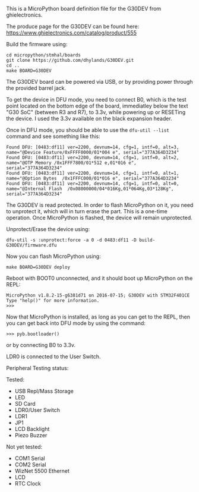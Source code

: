 This is a MicroPython board definition file for the G30DEV from ghielectronics.

The produce page for the G30DEV can be found here: https://www.ghielectronics.com/catalog/product/555

Build the firmware using:
```
cd micropython/stmhal/boards
git clone https://github.com/dhylands/G30DEV.git
cd ..
make BOARD=G30DEV
```

The G30DEV board can be powered via USB, or by providing power through the
provided barrel jack.

To get the device in DFU mode, you need to connect B0, which is the test
point located on the bottom edge of the board, immediatley below the text "G30 SoC"
(between R3 and R7), to 3.3v, while powering up or RESETing the device. I used
the 3.3v available on the black expansion header.

Once in DFU mode, you should be able to use the ```dfu-util --list``` command and see
something like this:
```
Found DFU: [0483:df11] ver=2200, devnum=14, cfg=1, intf=0, alt=3, name="@Device Feature/0xFFFF0000/01*004 e", serial="377A364D3234"
Found DFU: [0483:df11] ver=2200, devnum=14, cfg=1, intf=0, alt=2, name="@OTP Memory /0x1FFF7800/01*512 e,01*016 e", serial="377A364D3234"
Found DFU: [0483:df11] ver=2200, devnum=14, cfg=1, intf=0, alt=1, name="@Option Bytes  /0x1FFFC000/01*016 e", serial="377A364D3234"
Found DFU: [0483:df11] ver=2200, devnum=14, cfg=1, intf=0, alt=0, name="@Internal Flash  /0x08000000/04*016Kg,01*064Kg,03*128Kg", serial="377A364D3234"
```

The G30DEV is read protected. In order to flash MicroPython on it, you need
to unprotect it, which will in turn erase the part. This is a one-time
operation. Once MicroPython is flashed, the device will remain unprotected.

Unprotect/Erase the device using:
```
dfu-util -s :unprotect:force -a 0 -d 0483:df11 -D build-G30DEV/firmware.dfu
```

Now you can flash MicroPython using:
```
make BOARD=G30DEV deploy
```

Reboot with BOOT0 unconnected, and it should boot up MicroPython on the REPL:
```
MicroPython v1.8.2-15-g6381d71 on 2016-07-15; G30DEV with STM32F401CE
Type "help()" for more information.
>>> 
```

Now that MicroPython is installed, as long as you can get to the REPL, then you
can get back into DFU mode by using the command:
```
>>> pyb.bootloader()
```
or by connecting B0 to 3.3v.

LDR0 is connected to the User Switch.

Peripheral Testing status:

Tested:
- USB Repl/Mass Storage
- LED
- SD Card
- LDR0/User Switch
- LDR1
- JP1
- LCD Backlight
- Piezo Buzzer

Not yet tested:
- COM1 Serial
- COM2 Serial
- WizNet 5500 Ethernet
- LCD
- RTC Clock
